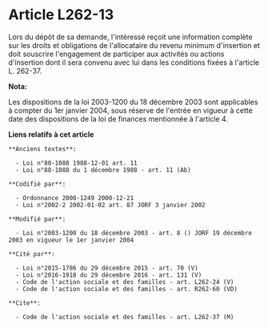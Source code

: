 # Article L262-13

Lors du dépôt de sa demande, l'intéressé reçoit une information complète sur les droits et obligations de l'allocataire du
revenu minimum d'insertion et doit souscrire l'engagement de participer aux activités ou actions d'insertion dont il sera
convenu avec lui dans les conditions fixées à l'article L. 262-37.

**Nota:**

Les dispositions de la loi 2003-1200 du 18 décembre 2003 sont applicables à compter du 1er janvier 2004, sous réserve de
l'entrée en vigueur à cette date des dispositions de la loi de finances mentionnée à l'article 4.

**Liens relatifs à cet article**

	**Anciens textes**:

	  - Loi n°88-1088 1988-12-01 art. 11
	  - Loi n°88-1088 du 1 décembre 1988 - art. 11 (Ab)

	**Codifié par**:

	  - Ordonnance 2000-1249 2000-12-21
	  - Loi n°2002-2 2002-01-02 art. 87 JORF 3 janvier 2002

	**Modifié par**:

	  - Loi n°2003-1200 du 18 décembre 2003 - art. 8 () JORF 19 décembre 2003 en vigueur le 1er janvier 2004

	**Cité par**:

	  - Loi n°2015-1786 du 29 décembre 2015 - art. 70 (V)
	  - Loi n°2016-1918 du 29 décembre 2016 - art. 131 (V)
	  - Code de l'action sociale et des familles - art. L262-24 (V)
	  - Code de l'action sociale et des familles - art. R262-60 (VD)

	**Cite**:

	  - Code de l'action sociale et des familles - art. L262-37 (M)
